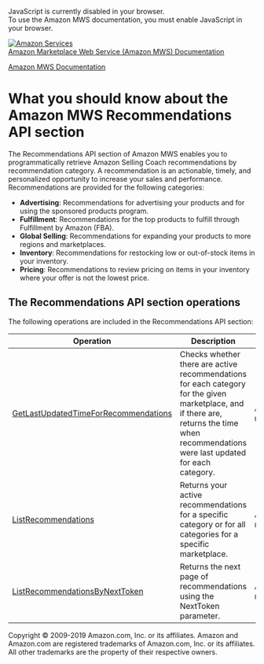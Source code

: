 <div id="MWSDX_noscript">

JavaScript is currently disabled in your browser.  
To use the Amazon MWS documentation, you must enable JavaScript in your
browser.

</div>

<div id="MWSDX_divtop">

[![Amazon
Services](https://images-na.ssl-images-amazon.com/images/G/08/mwsportal/fr_FR/amazonservices.gif
"Amazon Services")](http://services.amazon.fr)  
<span id="MWSDX_titlebar">[Amazon Marketplace Web Service (Amazon MWS)
Documentation](https://developer.amazonservices.fr/gp/mws/docs.html)</span>

</div>

<div id="MWSDX_divbottom">

<div id="MWSDX_divleft">

<div id="MWSDX_toc">

</div>

</div>

<div id="MWSDX_divright">

<div id="MWSDX_content">

<span id="MWSDX_breadcrumbs">[Amazon MWS
Documentation](https://developer.amazonservices.fr/gp/mws/docs.html)</span>

<div id="Recommendations_Overview" class="nested0">

# What you should know about the Amazon MWS Recommendations API section

<div class="body">

The <span class="ph">Recommendations API section</span> of
<span class="ph">Amazon MWS</span> enables you to programmatically
retrieve Amazon Selling Coach recommendations by recommendation
category. A recommendation is an actionable, timely, and personalized
opportunity to increase your sales and performance. Recommendations are
provided for the following categories:

  - **Advertising**: Recommendations for advertising your products and
    for using the sponsored products program.
  - **Fulfillment**: Recommendations for the top products to fulfill
    through Fulfillment by Amazon (FBA).
  - **Global Selling**: Recommendations for expanding your products to
    more regions and marketplaces.
  - **Inventory**: Recommendations for restocking low or out-of-stock
    items in your inventory.
  - **Pricing**: Recommendations to review pricing on items in your
    inventory where your offer is not the lowest price.

<div id="Recommendations_Overview__RecommendationsOperations" class="section">

## The <span class="ph">Recommendations API section</span> operations

The following operations are included in the
<span class="ph">Recommendations API section</span>:

<div class="tablenoborder">

| Operation                                                                                                                                                                                                                                                                                     | Description                                                                                                                                                                                                       | Availability                              |
| --------------------------------------------------------------------------------------------------------------------------------------------------------------------------------------------------------------------------------------------------------------------------------------------- | ----------------------------------------------------------------------------------------------------------------------------------------------------------------------------------------------------------------- | ----------------------------------------- |
| [GetLastUpdatedTimeForRecommendations](Recommendations_GetLastUpdatedTimeForRecommendations.md "Checks whether there are active recommendations for each category for the given marketplace, and if there are, returns the time when recommendations were last updated for each category.") | <span class="ph">Checks whether there are active recommendations for each category for the given marketplace, and if there are, returns the time when recommendations were last updated for each category.</span> | <span class="ph">All marketplaces.</span> |
| [ListRecommendations](Recommendations_ListRecommendations.md "Returns your active recommendations for a specific category or for all categories for a specific marketplace.")                                                                                                               | <span class="ph">Returns your active recommendations for a specific category or for all categories for a specific marketplace.</span>                                                                             | <span class="ph">All marketplaces.</span> |
| [ListRecommendationsByNextToken](Recommendations_ListRecommendationsByNextToken.md "Returns the next page of recommendations using the NextToken parameter.")                                                                                                                               | <span class="ph">Returns the next page of recommendations using the <span class="keyword parmname">NextToken</span> parameter.</span>                                                                             | <span class="ph">All marketplaces.</span> |

</div>

</div>

</div>

</div>

<div id="MWSDX_footer">

Copyright © 2009-2019 Amazon.com, Inc. or its affiliates. Amazon and
Amazon.com are registered trademarks of Amazon.com, Inc. or its
affiliates. All other trademarks are the property of their respective
owners.

</div>

</div>

</div>

<div style="clear: both;">

</div>

</div>
